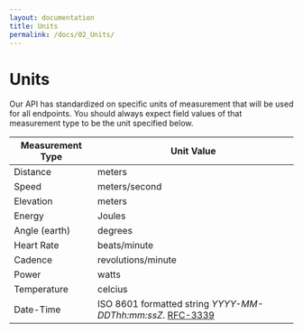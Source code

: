 ```yaml
---
layout: documentation
title: Units
permalink: /docs/02_Units/
---
```


# Units

Our API has standardized on specific units of measurement that will be used for all endpoints. You should always expect field values of that measurement type to be the unit specified below.

| Measurement Type|Unit Value |
| ----------------|----------|
| Distance        |meters |
| Speed           |meters/second |
| Elevation       |meters |
| Energy          |Joules |
| Angle (earth)   |degrees |
| Heart Rate      |beats/minute |
| Cadence         |revolutions/minute |
| Power           |watts |
| Temperature     |celcius |
| Date-Time       |ISO 8601 formatted string *YYYY-MM-DDThh:mm:ssZ*. [RFC-3339] |


[RFC-3339]: http://tools.ietf.org/html/rfc3339
